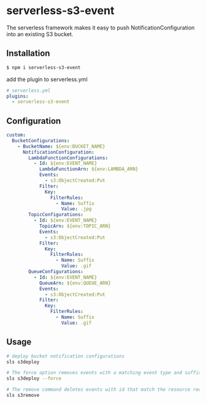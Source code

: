 # serverless-s3-event
The serverless framework makes it easy to push NotificationConfiguration into an existing S3 bucket.


## Installation
```bash
$ npm i serverless-s3-event
```

add the plugin to serverless.yml
```yaml
# serverless.yml
plugins:
  - serverless-s3-event
```

## Configuration

```yaml
custom:
  BucketConfigurations:
    - BucketName: ${env:BUCKET_NAME}
      NotificationConfiguration:
        LambdaFunctionConfigurations:
          - Id: ${env:EVENT_NAME}
            LambdaFunctionArn: ${env:LAMBDA_ARN}
            Events:
              - s3:ObjectCreated:Put
            Filter:
              Key:
                FilterRules:
                  - Name: Suffix
                    Value: .jpg
        TopicConfigurations:
          - Id: ${env:EVENT_NAME}
            TopicArn: ${env:TOPIC_ARN}
            Events:
              - s3:ObjectCreated:Put
            Filter:
              Key:
                FilterRules:
                  - Name: Suffix
                    Value: .gif
        QueueConfigurations:
          - Id: ${env:EVENT_NAME}
            QueueArn: ${env:QUEUE_ARN}
            Events:
              - s3:ObjectCreated:Put
            Filter:
              Key:
                FilterRules:
                  - Name: Suffix
                    Value: .gif
```

## Usage

```bash
# deploy bucket notification configurations
sls s3deploy 
```
```bash
# The force option removes events with a matching event type and suffix. (prefix not supported)
sls s3deploy --force
```
```bash
# The remove command deletes events with id that match the resource recorded in the custom in serverless.yaml
sls s3remove
```
